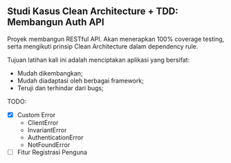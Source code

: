 ## Studi Kasus Clean Architecture + TDD: Membangun Auth API

Proyek membangun RESTful API. Akan menerapkan 100% coverage testing, serta mengikuti prinsip Clean Architecture dalam dependency rule.  

Tujuan latihan kali ini adalah menciptakan aplikasi yang bersifat:  
- Mudah dikembangkan;
- Mudah diadaptasi oleh berbagai framework;
- Teruji dan terhindar dari bugs;

TODO:  
- [x] Custom Error
  * ClientError
  * InvariantError
  * AuthenticationError
  * NotFoundError
- [ ] Fitur Registrasi Penguna

